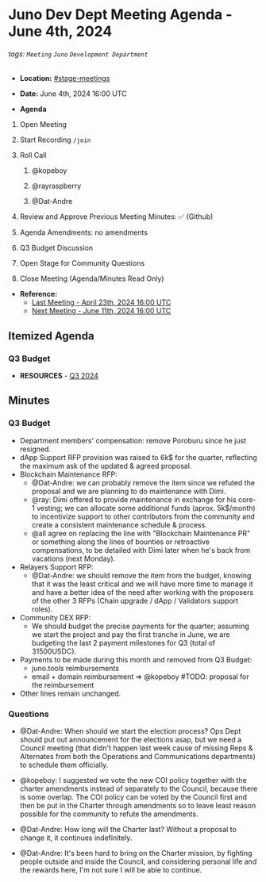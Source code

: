 # Juno Dev Dept Meeting Agenda - June 4th, 2024

###### tags: `Meeting` `Juno` `Development Department`

- **Location:** [#stage-meetings](https://discord.com/channels/816256689078403103/1195704025664978966)

- **Date:** June 4th, 2024 16:00 UTC

- **Agenda**
1. Open Meeting

2. Start Recording `/join`

3. Roll Call
   
   1. @kopeboy
   
   2. @rayraspberry
   
   3. @Dat-Andre

4. Review and Approve Previous Meeting Minutes: ✅ (Github)

5. Agenda Amendments: no amendments

6. Q3 Budget Discussion

7. Open Stage for Community Questions

8. Close Meeting (Agenda/Minutes Read Only)
- **Reference:**
  - [Last Meeting - April 23th, 2024 16:00 UTC](./20240521-Internal-Minutes.md)
  - [Next Meeting - June 11th, 2024 16:00 UTC]()

## Itemized Agenda

### Q3 Budget

- **RESOURCES** - [Q3 2024](https://docs.google.com/spreadsheets/d/e/2PACX-1vSsQQcLg3ExZ642oNnA_viARqniyC4-J6CW6nyrIoyK-BQuahrbR5mJXeROjuWw3IZ4XL96CWi-sBqb/pubhtml#) 

## Minutes

### Q3 Budget

- Department members' compensation: remove Poroburu since he just resigned.
- dApp Support RFP provision was raised to 6k$ for the quarter, reflecting the maximum ask of the updated & agreed proposal.
- Blockchain Maintenance RFP:
  - @Dat-Andre: we can probably remove the item since we refuted the proposal and we are planning to do maintenance with Dimi.
  - @ray: Dimi offered to provide maintenance in exchange for his core-1 vesting; we can allocate some additional funds (aprox. 5k$/month) to incentivize support to other contributors from the community and create a consistent maintenance schedule & process.
  - @all agree on replacing the line with "Blockchain Maintenance PR" or something along the lines of bounties or retroactive compensations, to be detailed with Dimi later when he's back from vacations (next Monday).
- Relayers Support RFP:
  - @Dat-Andre: we should remove the item from the budget, knowing that it was the least critical and we will have more time to manage it and have a better idea of the need after working with the proposers of the other 3 RFPs (Chain upgrade / dApp / Validators support roles).
- Community DEX RFP:
  - We should budget the precise payments for the quarter; assuming we start the project and pay the first tranche in June, we are budgeting the last 2 payment milestones for Q3 (total of 31500USDC).
- Payments to be made during this month and removed from Q3 Budget:
  - juno.tools reimbursements
  - email + domain reimbursement => @kopeboy #TODO: proposal for the reimbursement
- Other lines remain unchanged.

### Questions

- @Dat-Andre: When should we start the election process?
  Ops Dept should put out announcement for the elections asap, but we need a Council meeting (that didn't happen last week cause of missing Reps & Alternates from both the Operations and Communications departments) to schedule them officially.

- @kopeboy: I suggested we vote the new COI policy together with the charter amendments instead of separately to the Council, because there is some overlap.
  The COI policy can be voted by the Council first and then be put in the Charter through amendments so to leave least reason possible for the community to refute the amendments.

- @Dat-Andre: How long will the Charter last?
  Without a proposal to change it, it continues indefinitely.

- @Dat-Andre: It's been hard to bring on the Charter mission, by fighting people outside and inside the Council, and considering personal life and the rewards here, I'm not sure I will be able to continue.
